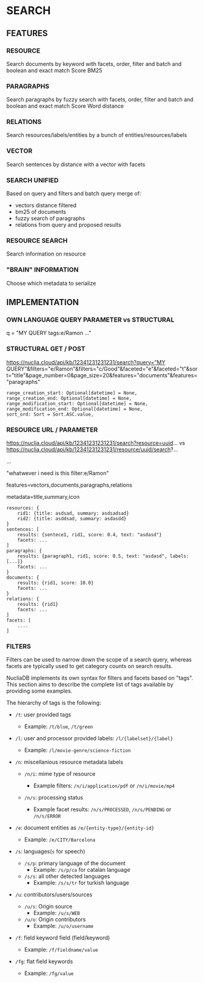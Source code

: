 # SEARCH

## FEATURES

### RESOURCE

Search documents by keyword with facets, order, filter and batch and boolean and exact match
Score BM25

### PARAGRAPHS

Search paragraphs by fuzzy search with facets, order, filter and batch and boolean and exact match
Score Word distance

### RELATIONS

Search resources/labels/entities by a bunch of entities/resources/labels

### VECTOR

Search sentences by distance with a vector with facets

### SEARCH UNIFIED

Based on query and filters and batch query merge of:

- vectors distance filtered
- bm25 of documents
- fuzzy search of paragraphs
- relations from query and proposed results

### RESOURCE SEARCH

Search information on resource

### "BRAIN" INFORMATION

Choose which metadata to serialize

## IMPLEMENTATION

### OWN LANGUAGE QUERY PARAMETER vs STRUCTURAL

q = "MY QUERY tags:e/Ramon ..."

### STRUCTURAL GET / POST

https://nuclia.cloud/api/kb/12341231231231/search?query="MY QUERY"&filters="e/Ramon"&filters="c/Good"&faceted="e"&faceted="t"&sort="title"&page_number=0&page_size=20&features="documents"&features="paragraphs"

    range_creation_start: Optional[datetime] = None,
    range_creation_end: Optional[datetime] = None,
    range_modification_start: Optional[datetime] = None,
    range_modification_end: Optional[datetime] = None,
    sort_ord: Sort = Sort.ASC.value,

### RESOURCE URL / PARAMETER

https://nuclia.cloud/api/kb/12341231231231/search?resource=uuid... vs https://nuclia.cloud/api/kb/12341231231231/resource/uuid/search?...

...

"whatwever i need is this filter:e/Ramon"

features=vectors,documents,paragraphs,relations

metadata=title,summary,icon

    resources: {
        rid1: {title: asdsad, summary: asdsadsad}
        rid2: {title: asddsad, summary: asdasdd}
    }
    sentences: [
        results: {sentece1, rid1, score: 0.4, text: "asdasd"}
        facets: ...
    ]
    paragraphs: {
        results: {paragraph1, rid1, score: 0.5, text: "asdasd", labels: [...]}
        facets: ...
    }
    documents: {
        results: {rid1, score: 10.0}
        facets: ...
    }
    relations: {
        results: {rid1}
        facets: ...
    ]
    facets: [
        ....
    ]

### FILTERS

Filters can be used to narrow down the scope of a search query, whereas facets are typically used to get category counts on search results.

NucliaDB implements its own syntax for filters and facets based on "tags". This section aims to describe the complete list of tags available by providing some examples.

The hierarchy of tags is the following:

- `/t`: user provided tags
  - Example: `/t/blue`, `/t/green`

- `/l`: user and processor provided labels: `/l/{labelset}/{label}`
  - Example: `/l/movie-genre/science-fiction`

- `/n`: miscellanious resource metadata labels
  - `/n/i`: mime type of resource
    - Example filters: `/n/i/application/pdf` or `/n/i/movie/mp4`

  - `/n/s`: processing status
    - Example facet results: `/n/s/PROCESSED`, `/n/s/PENDING` or `/n/s/ERROR`

- `/e`: document entities as `/e/{entity-type}/{entity-id}`
  - Example: `/e/CITY/Barcelona`

- `/s`: languages(`s` for speech)
  - `/s/p`: primary language of the document
    - Example: `/s/p/ca` for catalan language
  - `/s/s`: all other detected languages
    - Example: `/s/s/tr` for turkish language

- `/u`: contributors/users/sources
  - `/u/s`: Origin source
    - Example: `/u/s/WEB`
  - `/u/o`: Origin contributors
    - Example: `/u/o/username`

- `/f`: field keyword field (field/keyword)
  - Example: `/f/fieldname/value`

- `/fg`: flat field keywords
  - Example: `/fg/value`
